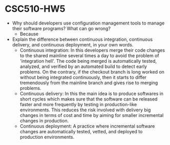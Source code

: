 # CSC510-HW5

* Why should developers use configuration management tools to manage their software programs? What can go wrong?
    * Because
* Explain the difference between continuous integration, continuous delivery, and continuous deployment, in your own words.  
    * Continuous integration: In this developers merge their code changes to the shared mainline several times a day to avoid the problem of 'integration hell'. The code being merged is automatically tested, analyzed, and verified by an automated build to detect early problems. On the contrary, if the checkout branch is long worked on without being integrated continuously, then it starts to differ tremendously from the mainline branch and gives rise to merging problems.
    * Continuous delivery: In this the main idea is to produce softwares in short cycles which makes sure that the software can be released faster and more frequently by testing in production-like environments. This reduces the risk involved with delivery big changes in terms of cost and time by aiming for smaller incremental changes in production.
    * Continuous deployment: A practice where incremental software changes are automatically tested, vetted, and deployed to production environments.
